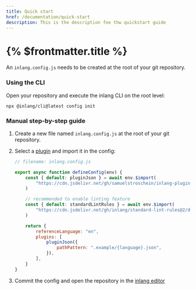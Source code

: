 ```yaml
---
title: Quick start
href: /documentation/quick-start
description: This is the description foe thw quickstart guide
---
```


# {% $frontmatter.title %}

An `inlang.config.js` needs to be created at the root of your git repository.

### Using the CLI

Open your repository and execute the inlang CLI on the root level:

```
npx @inlang/cli@latest config init
```

### Manual step-by-step guide

1.  Create a new file named `inlang.config.js` at the root of your git repository.
2.  Select a [plugin](https://github.com/inlang/ecosystem) and import it in the config:

    ```js
    // filename: inlang.config.js

    export async function defineConfig(env) {
    	const { default: pluginJson } = await env.$import(
    		"https://cdn.jsdelivr.net/gh/samuelstroschein/inlang-plugin-json@2/dist/index.js",
    	)

    	// recommended to enable linting feature
    	const { default: standardLintRules } = await env.$import(
    		"https://cdn.jsdelivr.net/gh/inlang/standard-lint-rules@2/dist/index.js",
    	)

    	return {
    		referenceLanguage: "en",
    		plugins: [
    			pluginJson({
    				pathPattern: ".example/{language}.json",
    			}),
    		],
    	}
    }
    ```

3.  Commit the config and open the repository in the [inlang editor](https://inlang.com/editor)
